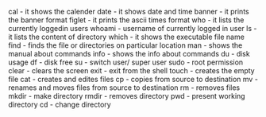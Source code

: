 cal - it shows the calender
date - it shows date and time
banner - it prints the banner format
figlet - it  prints the ascii times format
who - it lists the currently loggedin users
whoami - username of currently logged in user
ls - it lists the content of directory
which - it shows the executable file name
find - finds the file or directories on particular location
man - shows the manual about commands
info - shows the info about commands
du - disk usage 
df - disk free
su - switch user/ super user
sudo - root permission
clear - clears the screen
exit - exit from the shell
touch - creates the empty file
cat - creates and edites files
cp - copies from source to destination
mv - renames and moves files from source to destination
rm - removes files
mkdir - make directory
rmdir - removes directory
pwd - present working directory
cd - change directory
